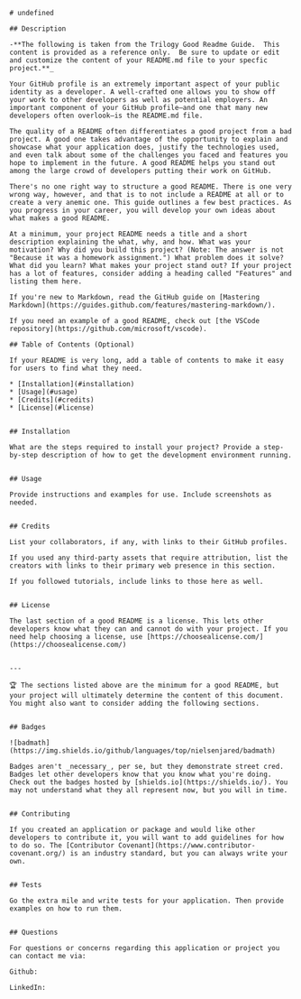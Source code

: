 
    # undefined

    ## Description 

    -**The following is taken from the Trilogy Good Readme Guide.  This content is provided as a reference only.  Be sure to update or edit and customize the content of your README.md file to your specfic project.**_

    Your GitHub profile is an extremely important aspect of your public identity as a developer. A well-crafted one allows you to show off your work to other developers as well as potential employers. An important component of your GitHub profile—and one that many new developers often overlook—is the README.md file.

    The quality of a README often differentiates a good project from a bad project. A good one takes advantage of the opportunity to explain and showcase what your application does, justify the technologies used, and even talk about some of the challenges you faced and features you hope to implement in the future. A good README helps you stand out among the large crowd of developers putting their work on GitHub.

    There's no one right way to structure a good README. There is one very wrong way, however, and that is to not include a README at all or to create a very anemic one. This guide outlines a few best practices. As you progress in your career, you will develop your own ideas about what makes a good README.

    At a minimum, your project README needs a title and a short description explaining the what, why, and how. What was your motivation? Why did you build this project? (Note: The answer is not "Because it was a homework assignment.") What problem does it solve? What did you learn? What makes your project stand out? If your project has a lot of features, consider adding a heading called "Features" and listing them here.

    If you're new to Markdown, read the GitHub guide on [Mastering Markdown](https://guides.github.com/features/mastering-markdown/).

    If you need an example of a good README, check out [the VSCode repository](https://github.com/microsoft/vscode).

    ## Table of Contents (Optional)

    If your README is very long, add a table of contents to make it easy for users to find what they need.

    * [Installation](#installation)
    * [Usage](#usage)
    * [Credits](#credits)
    * [License](#license)


    ## Installation

    What are the steps required to install your project? Provide a step-by-step description of how to get the development environment running.


    ## Usage 

    Provide instructions and examples for use. Include screenshots as needed. 


    ## Credits

    List your collaborators, if any, with links to their GitHub profiles.

    If you used any third-party assets that require attribution, list the creators with links to their primary web presence in this section.

    If you followed tutorials, include links to those here as well.
 
    
    ## License

    The last section of a good README is a license. This lets other developers know what they can and cannot do with your project. If you need help choosing a license, use [https://choosealicense.com/](https://choosealicense.com/)


    ---

    🏆 The sections listed above are the minimum for a good README, but your project will ultimately determine the content of this document. You might also want to consider adding the following sections.


    ## Badges

    ![badmath](https://img.shields.io/github/languages/top/nielsenjared/badmath)

    Badges aren't _necessary_, per se, but they demonstrate street cred. Badges let other developers know that you know what you're doing. Check out the badges hosted by [shields.io](https://shields.io/). You may not understand what they all represent now, but you will in time.


    ## Contributing

    If you created an application or package and would like other developers to contribute it, you will want to add guidelines for how to do so. The [Contributor Covenant](https://www.contributor-covenant.org/) is an industry standard, but you can always write your own.


    ## Tests

    Go the extra mile and write tests for your application. Then provide examples on how to run them.
    
    
    ## Questions
    
    For questions or concerns regarding this application or project you can contact me via:

    Github:

    LinkedIn:  